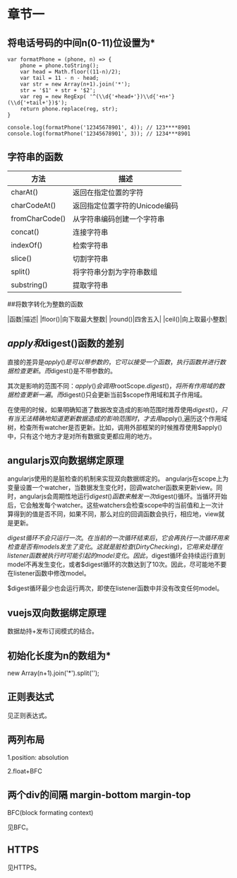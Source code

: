 # 章节一

## 将电话号码的中间n(0-11)位设置为*

```
var formatPhone = (phone, n) => {
    phone = phone.toString();
    var head = Math.floor((11-n)/2);
    var tail = 11 - n - head;
    var str = new Array(n+1).join('*');
    str = '$1' + str + '$2';
    var reg = new RegExp( '^(\\d{'+head+'})\\d{'+n+'}(\\d{'+tail+'})$');
    return phone.replace(reg, str);
}

console.log(formatPhone('12345678901', 4)); // 123****8901
console.log(formatPhone('12345678901', 3)); // 1234***8901
```

## 字符串的函数

|方法|描述|
|---|---|
|charAt()|返回在指定位置的字符|
|charCodeAt()|返回指定位置字符的Unicode编码|
|fromCharCode()|从字符串编码创建一个字符串|
|concat()|连接字符串|
|indexOf()|检索字符串|
|slice()|切割字符串|
|split()|将字符串分割为字符串数组|
|substring()|提取字符串|

##将数字转化为整数的函数

|函数|描述|
|floor()|向下取最大整数|
|round()|四舍五入|
|ceil()|向上取最小整数|

## $apply和$digest()函数的差别

直接的差异是$apply()是可以带参数的，它可以接受一个函数，执行函数并进行数据检查更新。而$digest()是不带参数的。

其次是影响的范围不同：$apply()会调用$rootScope.$digest()，将所有作用域的数据检查更新一遍。而$digest()只会更新当前$scope作用域和其子作用域。

在使用的时候，如果明确知道了数据改变造成的影响范围时推荐使用$digest()，只有当无法精确地知道更新数据造成的影响范围时，才去用$apply(),遍历这个作用域树，检查所有watcher是否更新。比如，调用外部框架的时候推荐使用$apply()中，只有这个地方才是对所有数据变更都应用的地方。

## angularjs双向数据绑定原理

angularjs使用的是脏检查的机制来实现双向数据绑定的。
angularjs在scope上为变量设置一个watcher，当数据发生变化时，回调watcher函数来更新view。同时，angularjs会周期性地运行$digest()函数来触发一次$digest()循环。当循环开始后，它会触发每个watcher。这些watchers会检查scope中的当前值和上一次计算得到的值是否不同，如果不同，那么对应的回调函数会执行，相应地，view就是更新。

$digest循环不会只运行一次。在当前的一次循环结束后，它会再执行一次循环用来检查是否有models发生了变化。这就是脏检查(Dirty Checking)，它用来处理在listener函数被执行时可能引起的model变化。因此，$digest循环会持续运行直到model不再发生变化，或者$digest循环的次数达到了10次。因此，尽可能地不要在listener函数中修改model。

$digest循环最少也会运行两次，即使在listener函数中并没有改变任何model。

## vuejs双向数据绑定原理

数据劫持+发布订阅模式的结合。

## 初始化长度为n的数组为*

new Array(n+1).join('*').split('');

## 正则表达式

见正则表达式。

## 两列布局

1.position: absolution

2.float+BFC

## 两个div的间隔 margin-bottom margin-top

BFC(block formating context)

见BFC。

## HTTPS

见HTTPS。